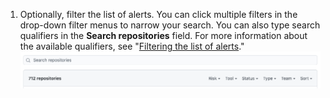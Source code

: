 1. Optionally, filter the list of alerts. You can click multiple filters in the drop-down filter menus to narrow your search. You can also type search qualifiers in the **Search repositories** field. For more information about the available qualifiers, see "[Filtering the list of alerts](#filtering-the-list-of-alerts)." ![The drop-down filter menus and Search repositories field in the security overview](/assets/images/help/organizations/security-overview-filter-alerts.png)